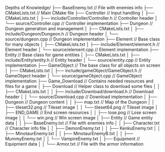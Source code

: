 Depths of Knowledge/
├── BaseEnemy.txt        // File with enemies info
├── CMakeLists.txt        // Main CMake file
├── Controller         // Input handling
│  ├── CMakeLists.txt
│  ├── include/Controller/Controller.h  // Controller header
│  └── source/Controller.cpp     // Controller implementation
├── Dungeon           // Dungeon generation and management
│  ├── CMakeLists.txt
│  ├── include/Dungeon/Dungeon.h    // Dungeon header
│  └── source/dungeon.cpp     // Dungeon implementation
├── Element           // Base class for many objects
│  ├── CMakeLists.txt
│  ├── include/Element/element.h     // Element header
│  └── source/element.cpp      // Element implementation
├── Entity           // Base class for game entities
│  ├── CMakeLists.txt
│  ├── include/Entity/entity.h      // Entity header
│  └── source/entity.cpp     // Entity implementation
├── GameObject         // The base class for all objects on screen
│  ├── CMakeLists.txt
│  ├── include/gameObject/GameObject.h   // GameObject header
│  └── source/gameObject.cpp    // GameObject implementation
├── Game_Download        // Contains needed resources and files for a game
│  ├── Download         // Helper class to download some files
│  │  ├── CMakeLists.txt
│  │  ├── include/Download/download.h    // Download header
│  │  └── source/Download.cpp    // Download implementation
│  ├── Dungeon           // Dungeon content
│  │  ├── map.txt           // Map of the Dungeon
│  │  ├── tileset32.png        // Tileset image
│  │  └── tileset64.png        // Tileset image
│  ├── END_GAME          // End screen resources
│  │  ├── lose.png           // Lose screen image
│  │  └── win.png           // Win screen image
│  ├── Entity           // Game entity data
│  │  ├── BaseEnemy.txt        // File with enemies info
│  │  ├── Character.txt        // Character info file
│  │  ├── DemonEnemy.txt
│  │  ├── KenkuEnemy.txt
│  │  ├── MinotaurEnemy.txt
│  │  ├── MinotaurEnemyB.txt
│  │  ├── MummyEnemy.txt
│  │  └── VampireEnemy.txt
│  ├── Equipment          // Equipment data
│  │  └── Armor.txt         // File with the armor information

